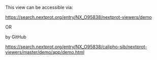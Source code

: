 This view can be accessible via:

https://search.nextprot.org/entry/NX_O95838/nextprot-viewers/demo

OR

by GitHub

https://search.nextprot.org/entry/NX_O95838/calipho-sib/nextprot-viewers/master/demo/app/demo.html


